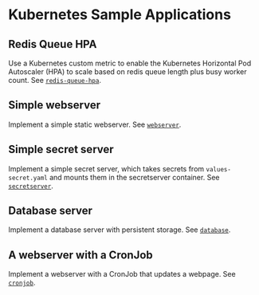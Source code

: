 # Kubernetes Sample Applications

## Redis Queue HPA

Use a Kubernetes custom metric to enable the Kubernetes Horizontal Pod Autoscaler (HPA) to scale based on redis queue length plus busy worker count. See [`redis-queue-hpa`](/redis-queue-hpa/).

## Simple webserver

Implement a simple static webserver. See [`webserver`](/webserver/).

## Simple secret server

Implement a simple secret server, which takes secrets from `values-secret.yaml` and mounts them in the secretserver container. See [`secretserver`](/secretserver/).

## Database server

Implement a database server with persistent storage. See [`database`](/database/).

## A webserver with a CronJob

Implement a webserver with a CronJob that updates a webpage. See [`cronjob`](/cronjob/).

